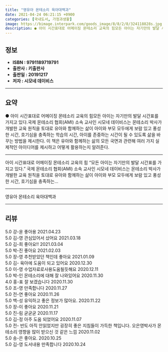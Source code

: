 ```yaml
---
title: "영유아 몬테소리 육아대백과"
date: 2021-04-24 06:21:15 +0900
categories: [국내도서, 가정과생활]
image: https://bimage.interpark.com/goods_image/8/8/2/8/324118828s.jpg
description: ● 아이 시간표대로 어메이징 몬테소리 교육의 힘모든 아이는 자기만의 발달 시간표를 가지고 있다.국제 몬테소리 협회(AMI) 소속 교사인 시모네 데이비스는 몬테소리 박사가 개발한 교육 원칙을 토대로 유아와 함께하는 삶이 아이와 부모 모두에게 보람 있고 풍성한 시간, 호기심을 충족하는 학
---
```


## **정보**

- **ISBN : 9791189719791**
- **출판사 : 키출판사**
- **출판일 : 20191217**
- **저자 : 시모네 데이비스**

------



## **요약**

●  아이 시간표대로 어메이징 몬테소리 교육의 힘모든 아이는 자기만의 발달 시간표를 가지고 있다.국제 몬테소리 협회(AMI) 소속 교사인 시모네 데이비스는 몬테소리 박사가 개발한 교육 원칙을 토대로 유아와 함께하는 삶이 아이와 부모 모두에게 보람 있고 풍성한 시간, 호기심을 충족하는 학습의 시간, 아이를 존중하는 시간이 될 수 있도록 삶을 바꾸는 방법을 제시한다. 이 책은 유아와 함께하는 삶의 모든 국면과 관련해 여러 가지 실제적인 아이디어를 제시하고 어떻게 활용하는지 알려준다.

------

아이 시간표대로 어메이징 몬테소리 교육의 힘&#x0D;“모든 아이는 자기만의 발달 시간표를 가지고 있다.”&#x0D;&#x0D;국제 몬테소리 협회(AMI) 소속 교사인 시모네 데이비스는 몬테소리 박사가 개발한 교육 원칙을 토대로 유아와 함께하는 삶이 아이와 부모 모두에게 보람 있고 풍성한 시간, 호기심을 충족하는... 

------


영유아 몬테소리 육아대백과 

------


## **리뷰** 

5.0 강-윤 좋아용 2021.04.23 <br/>5.0 김-영 관심있어서 샀어요 2021.03.18 <br/>5.0 김-희 좋아요!! 2021.03.04 <br/>5.0 박-진 좋아요 2021.02.03 <br/>5.0 장-영 추천받았던 책인데 좋아요 2021.01.09 <br/>5.0 김- 육아에 도움이 되고 있어요 2020.12.30 <br/>5.0 이-영 수업자료로사용도움될듯해요 2020.12.11 <br/>5.0 박-인 몬테소리에 대해 잘 나와있어요 2020.11.30 <br/>4.0 홍-표 잘 보겠습니다 2020.11.30 <br/>5.0 조-영 만족합니다  2020.11.27 <br/>5.0 전-연 좋아요 2020.11.26 <br/>5.0 백-성 유익하고 좋은 정보가 많아요. 2020.11.22 <br/>5.0 장-이 좋아요 2020.11.21 <br/>5.0 진-림 굳굳굳 2020.11.17 <br/>5.0 김-정 아주 도움 되었어요 2020.11.07 <br/>5.0 전- 반도 아직 안읽었지만 굉장히 좋은 지침들이 가득한 책입니다. 오은영박사가 몬테소리 영향을 많이 받으신 것 같은 느낌 2020.11.02 <br/>5.0 송-은 좋아요. 2020.10.25 <br/>5.0 김-영 도서내용 만족합니다 2020.10.24 <br/>